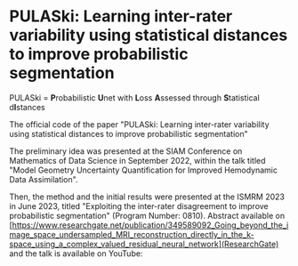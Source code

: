 # PULASki: Learning inter-rater variability using statistical distances to improve probabilistic segmentation
PULASki = **P**robabilistic **U**net with **L**oss **A**ssessed through **S**tatistical d**I**stances

The official code of the paper "PULASki: Learning inter-rater variability using statistical distances to improve probabilistic segmentation"

The preliminary idea was presented at the SIAM Conference on Mathematics of Data Science in September 2022, within the talk titled "Model Geometry Uncertainty Quantification for Improved Hemodynamic Data Assimilation".

Then, the method and the initial results were presented at the ISMRM 2023 in June 2023, titled "Exploiting the inter-rater disagreement to improve probabilistic segmentation" (Program Number: 0810). Abstract available on [https://www.researchgate.net/publication/349589092_Going_beyond_the_image_space_undersampled_MRI_reconstruction_directly_in_the_k-space_using_a_complex_valued_residual_neural_network](ResearchGate) and the talk is available on YouTube: 



